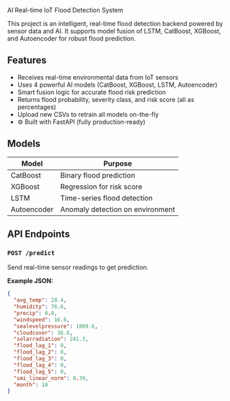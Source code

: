 
 AI Real-time IoT Flood Detection System

This project is an intelligent, real-time flood detection backend powered by sensor data and AI. It supports model fusion of LSTM, CatBoost, XGBoost, and Autoencoder for robust flood prediction.

##  Features

-  Receives real-time environmental data from IoT sensors
-  Uses 4 powerful AI models (CatBoost, XGBoost, LSTM, Autoencoder)
-  Smart fusion logic for accurate flood risk prediction
-  Returns flood probability, severity class, and risk score (all as percentages)
-  Upload new CSVs to retrain all models on-the-fly
- ⚙ Built with FastAPI (fully production-ready)

##  Models

| Model         | Purpose               |
|---------------|------------------------|
| CatBoost      | Binary flood prediction |
| XGBoost       | Regression for risk score |
| LSTM          | Time-series flood detection |
| Autoencoder   | Anomaly detection on environment |

##  API Endpoints

###  `POST /predict`

Send real-time sensor readings to get prediction.

**Example JSON:**

```json
{
  "avg_temp": 28.4,
  "humidity": 76.6,
  "precip": 0.0,
  "windspeed": 16.6,
  "sealevelpressure": 1009.6,
  "cloudcover": 36.6,
  "solarradiation": 241.3,
  "flood_lag_1": 0,
  "flood_lag_2": 0,
  "flood_lag_3": 0,
  "flood_lag_4": 0,
  "flood_lag_5": 0,
  "smi_linear_norm": 0.39,
  "month": 10
}

